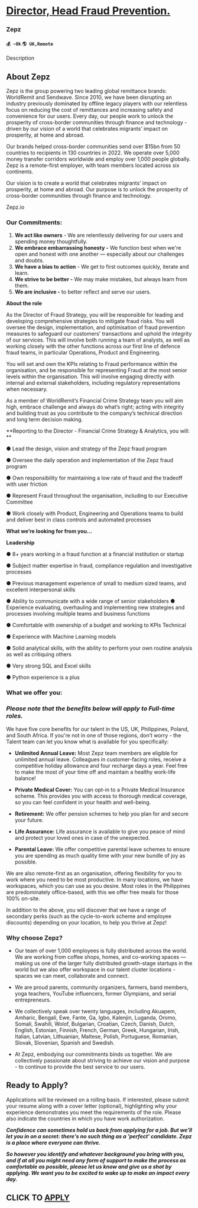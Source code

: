 # [Director, Head Fraud Prevention.](https://www.remotewlb.com/apply/director-head-fraud-prevention)  
### Zepz  
#### `💰 ~0k` `🌎 UK,Remote`  

Description

## **About Zepz**

Zepz is the group powering two leading global remittance brands: WorldRemit and Sendwave. Since 2010, we have been disrupting an industry previously dominated by offline legacy players with our relentless focus on reducing the cost of remittances and increasing safety and convenience for our users. Every day, our people work to unlock the prosperity of cross-border communities through finance and technology - driven by our vision of a world that celebrates migrants’ impact on prosperity, at home and abroad.

Our brands helped cross-border communities send over $15bn from 50 countries to recipients in 130 countries in 2022. We operate over 5,000 money transfer corridors worldwide and employ over 1,000 people globally. Zepz is a remote-first employer, with team members located across six continents.

  
Our vision is to create a world that celebrates migrants’ impact on prosperity, at home and abroad. Our purpose is to unlock the prosperity of cross-border communities through finance and technology.

  
Zepz.io

### **Our Commitments:**

  1. **We act like owners** \- We are relentlessly delivering for our users and spending money thoughtfully. 
  2. **We embrace embarrassing honesty -** We function best when we're open and honest with one another — especially about our challenges and doubts. 
  3. **We have a bias to action** \- We get to first outcomes quickly, iterate and learn. 
  4. **We strive to be better -** We may make mistakes, but always learn from them.
  5. **We are inclusive -** to better reflect and serve our users. 

**About the role**

As the Director of Fraud Strategy, you will be responsible for leading and developing comprehensive strategies to mitigate fraud risks. You will oversee the design, implementation, and optimisation of fraud prevention measures to safeguard our customers' transactions and uphold the integrity of our services. This will involve both running a team of analysts, as well as working closely with the other functions across our first line of defence fraud teams, in particular Operations, Product and Engineering.

You will set and own the KPIs relating to Fraud performance within the organisation, and be responsible for representing Fraud at the most senior levels within the organisation. This will involve engaging directly with internal and external stakeholders, including regulatory representations when necessary.

As a member of WorldRemit’s Financial Crime Strategy team you will aim high, embrace challenge and always do what’s right; acting with integrity and building trust as you contribute to the company’s technical direction and long term decision making.

**Reporting to the Director - Financial Crime Strategy & Analytics, you will: **

● Lead the design, vision and strategy of the Zepz fraud program

● Oversee the daily operation and implementation of the Zepz fraud program

● Own responsibility for maintaining a low rate of fraud and the tradeoff with user friction

● Represent Fraud throughout the organisation, including to our Executive Committee

● Work closely with Product, Engineering and Operations teams to build and deliver best in class controls and automated processes

**What we’re looking for from you…**

**Leadership**

● 8+ years working in a fraud function at a financial institution or startup

● Subject matter expertise in fraud, compliance regulation and investigative processes

● Previous management experience of small to medium sized teams, and excellent interpersonal skills

● Ability to communicate with a wide range of senior stakeholders ● Experience evaluating, overhauling and implementing new strategies and processes involving multiple teams and business functions

● Comfortable with ownership of a budget and working to KPIs Technical

● Experience with Machine Learning models

● Solid analytical skills, with the ability to perform your own routine analysis as well as critiquing others

● Very strong SQL and Excel skills

● Python experience is a plus

###  **What we offer you:**

### **_Please note that the benefits below will apply to Full-time roles._**

We have five core benefits for our talent in the US, UK, Philippines, Poland, and South Africa. If you're not in one of those regions, don’t worry - the Talent team can let you know what is available for you specifically:

  * **Unlimited Annual Leave:** Most Zepz team members are eligible for unlimited annual leave. Colleagues in customer-facing roles, receive a competitive holiday allowance and four recharge days a year. Feel free to make the most of your time off and maintain a healthy work-life balance! 

  * **Private Medical Cover:** ​​You can opt-in to a Private Medical Insurance scheme. This provides you with access to thorough medical coverage, so you can feel confident in your health and well-being. 

  * **Retirement:** We offer pension schemes to help you plan for and secure your future. 

  * **Life Assurance:** Life assurance is available to give you peace of mind and protect your loved ones in case of the unexpected.

  * **Parental Leave:** We offer competitive parental leave schemes to ensure you are spending as much quality time with your new bundle of joy as possible. 

We are also remote-first as an organisation, offering flexibility for you to work where you need to be most productive. In many locations, we have workspaces, which you can use as you desire. Most roles in the Philippines are predominately office-based, with this we offer free meals for those 100% on-site.

In addition to the above, you will discover that we have a range of secondary perks (such as the cycle-to-work scheme and employee discounts) depending on your location, to help you thrive at Zepz!

### **Why choose Zepz?**

  * Our team of over 1,000 employees is fully distributed across the world. We are working from coffee shops, homes, and co-working spaces — making us one of the larger fully distributed growth-stage startups in the world but we also offer workspace in our talent cluster locations - spaces we can meet, collaborate and connect.

  * We are proud parents, community organizers, farmers, band members, yoga teachers, YouTube influencers, former Olympians, and serial entrepreneurs.

  * We collectively speak over twenty languages, including Akuapem, Amharic, Bengali, Ewe, Fante, Ga, Igbo, Kalenjin, Luganda, Oromo, Somali, Swahili, Wolof, Bulgarian, Croatian, Czech, Danish, Dutch, English, Estonian, Finnish, French, German, Greek, Hungarian, Irish, Italian, Latvian, Lithuanian, Maltese, Polish, Portuguese, Romanian, Slovak, Slovenian, Spanish and Swedish.

  * At Zepz, embodying our commitments binds us together. We are collectively passionate about striving to achieve our vision and purpose - to continue to provide the best service to our users.

## **Ready to Apply?**

Applications will be reviewed on a rolling basis. If interested, please submit your resume along with a cover letter (optional), highlighting why your experience demonstrates you meet the requirements of the role. Please also indicate the countries in which you have work authorization.

**_Confidence can sometimes hold us back from applying for a job. But we'll let you in on a secret: there's no such thing as a 'perfect' candidate. Zepz is a place where everyone can thrive._**

**_So however you identify and whatever background you bring with you, and if at all you might need any form of support to make the process as comfortable as possible, please let us know and give us a shot by applying. We want you to be excited to wake up to make an impact every day._**

  
## CLICK TO [APPLY](https://www.remotewlb.com/apply/director-head-fraud-prevention)

